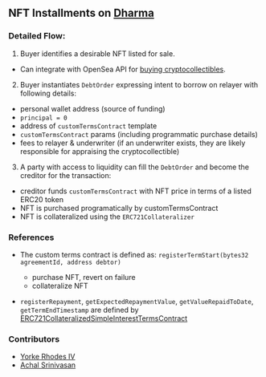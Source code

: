 ## NFT Installments on [Dharma](https://dharma.io)

### Detailed Flow:

1. Buyer identifies a desirable NFT listed for sale.
- Can integrate with OpenSea API for [buying cryptocollectibles](https://projectopensea.github.io/opensea-js/#buying-items).

2. Buyer instantiates `DebtOrder` expressing intent to borrow on relayer with following details:
- personal wallet address (source of funding)
- `principal = 0`
- address of `customTermsContract` template
- `customTermsContract` params (including programmatic purchase details)
- fees to relayer & underwriter (if an underwriter exists, they are likely responsible for appraising the cryptocollectible)

3. A party with access to liquidity can fill the `DebtOrder` and become the creditor for the transaction:
- creditor funds `customTermsContract` with NFT price in terms of a listed ERC20 token
- NFT is purchased programatically by customTermsContract
- NFT is collateralized using the `ERC721Collateralizer`

### References
- The custom terms contract is defined as: `registerTermStart(bytes32 agreementId, address debtor)`
    - purchase NFT, revert on failure
    - collateralize NFT

- `registerRepayment`, `getExpectedRepaymentValue`, `getValueRepaidToDate`, `getTermEndTimestamp` 
are defined by [ERC721CollateralizedSimpleInterestTermsContract](https://github.com/dharmaprotocol/charta/blob/master/contracts/examples/ERC721CollateralizedSimpleInterestTermsContract.sol)

### Contributors
- [Yorke Rhodes IV](https://github.com/yorhodes)
- [Achal Srinivasan](https://github.com/achalvs)